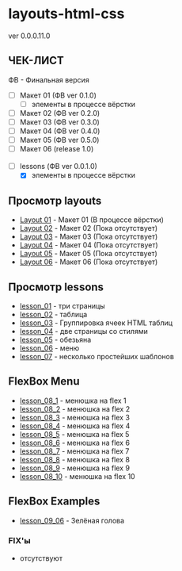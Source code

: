 # layouts-html-css
ver 0.0.0.11.0

## ЧЕК-ЛИСТ
ФВ - Финальная версия
 
- [ ] Макет 01 (ФВ ver 0.1.0)
  - [ ] элементы в процессе вёрстки
- [ ] Макет 02 (ФВ ver 0.2.0)
- [ ] Макет 03 (ФВ ver 0.3.0)
- [ ] Макет 04 (ФВ ver 0.4.0)
- [ ] Макет 05 (ФВ ver 0.5.0)
- [ ] Макет 06 (release 1.0) 
<br><br>
- [ ] lessons (ФВ ver 0.0.1.0)
  - [x] элементы в процессе вёрстки

## Просмотр layouts
- [Layout 01] - Макет 01 (В процессе вёрстки)
- [Layout 02] - Макет 02 (Пока отсутствует)
- [Layout 03] - Макет 03 (Пока отсутствует)
- [Layout 04] - Макет 04 (Пока отсутствует)
- [Layout 05] - Макет 05 (Пока отсутствует)
- [Layout 06] - Макет 06 (Пока отсутствует)

## Просмотр lessons
- [lesson_01] - три страницы
- [lesson_02] - таблица
- [lesson_03] - Группировка ячеек HTML таблиц
- [lesson_04] - две страницы со стилями
- [lesson_05] - обезьяна
- [lesson_06] - меню
- [lesson_07] - несколько простейших шаблонов

## FlexBox Menu
- [lesson_08_1] - менюшка на flex 1
- [lesson_08_2] - менюшка на flex 2
- [lesson_08_3] - менюшка на flex 3
- [lesson_08_4] - менюшка на flex 4
- [lesson_08_5] - менюшка на flex 5
- [lesson_08_6] - менюшка на flex 6
- [lesson_08_7] - менюшка на flex 7
- [lesson_08_8] - менюшка на flex 8
- [lesson_08_9] - менюшка на flex 9
- [lesson_08_10] - менюшка на flex 10


## FlexBox Examples
- [lesson_09_06] - Зелёная голова

### FIX'ы
- отсутствуют

[Layout 01]: http://htmlpreview.github.io/?https://github.com/kroobeet/layouts-html-css/blob/master/LAYOUTS/01/index.html
[Layout 02]: http://htmlpreview.github.io/?https://github.com/kroobeet/layouts-html-css/blob/master/LAYOUTS/02/index.html
[Layout 03]: http://htmlpreview.github.io/?https://github.com/kroobeet/layouts-html-css/blob/master/LAYOUTS/03/index.html
[Layout 04]: http://htmlpreview.github.io/?https://github.com/kroobeet/layouts-html-css/blob/master/LAYOUTS/04/index.html
[Layout 05]: http://htmlpreview.github.io/?https://github.com/kroobeet/layouts-html-css/blob/master/LAYOUTS/05/index.html
[Layout 06]: http://htmlpreview.github.io/?https://github.com/kroobeet/layouts-html-css/blob/master/LAYOUTS/06/index.html

[lesson_01]: http://htmlpreview.github.io/?https://github.com/kroobeet/layouts-html-css/blob/master/LAYOUTS/lessons/lesson_01/page_1.html
[lesson_02]: http://htmlpreview.github.io/?https://github.com/kroobeet/layouts-html-css/blob/master/LAYOUTS/lessons/lesson_02/index.html
[lesson_03]: http://htmlpreview.github.io/?https://github.com/kroobeet/layouts-html-css/blob/master/LAYOUTS/lessons/lesson_03/index.html
[lesson_04]: http://htmlpreview.github.io/?https://github.com/kroobeet/layouts-html-css/blob/master/LAYOUTS/lessons/lesson_04/page_1.html
[lesson_05]: http://htmlpreview.github.io/?https://github.com/kroobeet/layouts-html-css/blob/master/LAYOUTS/lessons/lesson_05/index.html
[lesson_06]: http://htmlpreview.github.io/?https://github.com/kroobeet/layouts-html-css/blob/master/LAYOUTS/lessons/lesson_06/index.html
[lesson_07]: http://htmlpreview.github.io/?https://github.com/kroobeet/layouts-html-css/blob/master/LAYOUTS/lessons/lesson_07/01/index.html
[lesson_08_1]: http://htmlpreview.github.io/?https://github.com/kroobeet/layouts-html-css/blob/master/LAYOUTS/lessons/lesson_08/01/index.html
[lesson_08_2]: http://htmlpreview.github.io/?https://github.com/kroobeet/layouts-html-css/blob/master/LAYOUTS/lessons/lesson_08/02/index.html
[lesson_08_3]: http://htmlpreview.github.io/?https://github.com/kroobeet/layouts-html-css/blob/master/LAYOUTS/lessons/lesson_08/03/index.html
[lesson_08_4]: http://htmlpreview.github.io/?https://github.com/kroobeet/layouts-html-css/blob/master/LAYOUTS/lessons/lesson_08/04/index.html
[lesson_08_5]: http://htmlpreview.github.io/?https://github.com/kroobeet/layouts-html-css/blob/master/LAYOUTS/lessons/lesson_08/05/index.html
[lesson_08_6]: http://htmlpreview.github.io/?https://github.com/kroobeet/layouts-html-css/blob/master/LAYOUTS/lessons/lesson_08/06/index.html
[lesson_08_7]: http://htmlpreview.github.io/?https://github.com/kroobeet/layouts-html-css/blob/master/LAYOUTS/lessons/lesson_08/07/index.html
[lesson_08_8]: http://htmlpreview.github.io/?https://github.com/kroobeet/layouts-html-css/blob/master/LAYOUTS/lessons/lesson_08/08/index.html
[lesson_08_9]: http://htmlpreview.github.io/?https://github.com/kroobeet/layouts-html-css/blob/master/LAYOUTS/lessons/lesson_08/09/index.html
[lesson_08_10]: http://htmlpreview.github.io/?https://github.com/kroobeet/layouts-html-css/blob/master/LAYOUTS/lessons/lesson_08/10/index.html

[lesson_09_06]: http://htmlpreview.github.io/?https://github.com/kroobeet/layouts-html-css/blob/master/LAYOUTS/lessons/lesson_09/06/index.html

